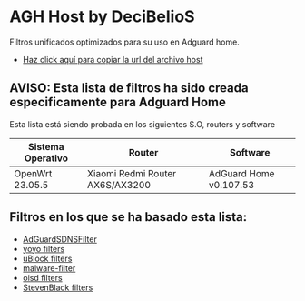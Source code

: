 # AGH Host by DeciBelioS

Filtros unificados optimizados para su uso en Adguard home.

* [Haz click aquí para copiar la url del archivo host](https://raw.githubusercontent.com/Deci8BelioS/AGH_Host/refs/heads/main/AGH/hosts.txt)

## AVISO: Esta lista de filtros ha sido creada especificamente para Adguard Home

Esta lista está siendo probada en los siguientes S.O, routers y software

| Sistema Operativo | Router | Software | 
| -- | -- | -- |
| OpenWrt 23.05.5 | Xiaomi Redmi Router AX6S/AX3200 | AdGuard Home v0.107.53 |

## Filtros en los que se ha basado esta lista:


* [AdGuardSDNSFilter](https://github.com/AdguardTeam/AdGuardSDNSFilter)
* [yoyo filters](https://pgl.yoyo.org/)
* [uBlock filters](https://github.com/durablenapkin/scamblocklist/)
* [malware-filter](https://gitlab.com/malware-filter/phishing-filter)
* [oisd filters](https://github.com/sjhgvr/oisd/)
* [StevenBlack filters](https://github.com/StevenBlack/hosts)
